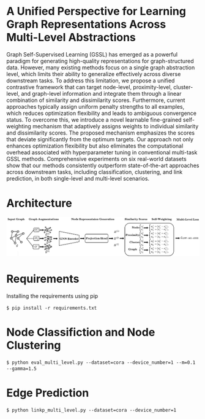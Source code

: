# A Unified Perspective for Learning Graph Representations Across Multi-Level Abstractions
Graph Self-Supervised Learning (GSSL) has emerged as a powerful paradigm for generating high-quality representations for graph-structured data. However, many existing methods focus on a single graph abstraction level, which limits their ability to generalize effectively across diverse downstream tasks. To address this limitation, we propose a unified contrastive framework that can target node-level, proximity-level, cluster-level, and graph-level information and integrate them through a linear combination of similarity and dissimilarity scores. Furthermore, current approaches typically assign uniform penalty strengths to all examples, which reduces optimization flexibility and leads to ambiguous convergence status. To overcome this, we introduce a novel learnable fine-grained self-weighting mechanism that adaptively assigns weights to individual similarity and dissimilarity scores. The proposed mechanism emphasizes the scores that deviate significantly from the optimum targets. Our approach not only enhances optimization flexibility but also eliminates the computational overhead associated with hyperparameter tuning in conventional multi-task GSSL methods. Comprehensive experiments on six real-world datasets show that our methods consistently outperform state-of-the-art approaches across downstream tasks, including classification, clustering, and link prediction, in both single-level and multi-level scenarios.

# Architecture
![fram1 (1)](./LSW.png)

# Requirements 
Installing the requirements using pip 

```
$ pip install -r requirements.txt
```

# Node Classifiction and Node Clustering
```
$ python eval_multi_level.py --dataset=cora --device_number=1 --m=0.1 --gamma=1.5
```

# Edge Prediction
```
$ python linkp_multi_level.py --dataset=cora --device_number=1
```
